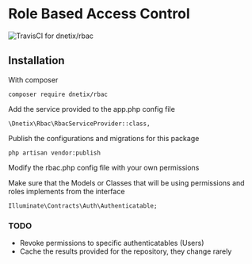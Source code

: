 # Role Based Access Control

![TravisCI for dnetix/rbac](https://travis-ci.org/dnetix/rbac.svg)

## Installation

With composer
```
composer require dnetix/rbac
```

Add the service provided to the app.php config file

```
\Dnetix\Rbac\RbacServiceProvider::class,
```

Publish the configurations and migrations for this package
```
php artisan vendor:publish
```
Modify the rbac.php config file with your own permissions

Make sure that the Models or Classes that will be using permissions and roles implements from the interface
```
Illuminate\Contracts\Auth\Authenticatable;
```

### TODO

* Revoke permissions to specific authenticatables (Users)
* Cache the results provided for the repository, they change rarely
